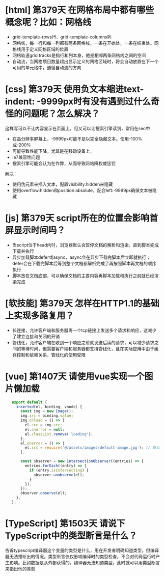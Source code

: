 # [html] 第379天 在网格布局中都有哪些概念呢？比如：网格线

- grid-template-rows行、grid-template-columns列
- 网格线，每一行和每一列都有两条网格线，一条在开始处，一条在结束处。网格线用于定义网格区域的位置
- 网格轨道grid tracks是指行和列本身，他是相邻两条网格线之间的空间
- 自动流，当网格项目数量超出显示定义的网格区域时，将会自动放置在下一个可用的单元格中，遵循自动流的方向

# [css] 第379天 使用负文本缩进text-indent: -9999px时有没有遇到过什么奇怪的问题呢？怎么解决？

这样写可以不让内容显示在页面上，但又可以让搜索引擎读到，常用在seo中
- 在高分辨率屏幕上，-9999px可能不足以完全隐藏文本。使用-100%或-200%
- 可能导致性能下降，尤其是在移动设备上。
- ie7兼容性问题
- 搜索引擎可能会认为在作弊，从而导致网站降权或惩罚

解决：
- 使用伪元素来插入文本，配置visibility:hidden来隐藏
- 使用overflow:hidden和position:absolute，配合left:-9999px确保文本被隐藏

# [js] 第379天 script所在的位置会影响首屏显示时间吗？

- 当script位于head内时，浏览器默认会暂停文档的解析和渲染，直到脚本完成下载并执行
- 异步加载脚本defer或async，async会在异步下载完脚本后立即就执行；defer会在下载完脚本后等到整个文档都解析完成了再按照脚本再文档的顺序执行
- 脚本放在文档底部，可以确保文档的主要内容再脚本加载和执行之前就已经渲染完成

# [软技能] 第379天 怎样在HTTP1.1的基础上实现多路复用？

- 长连接，允许客户端和服务器再一个tcp链接上发送多个请求和响应，这减少了建立连接和关闭的开销
- 管线化，允许客户端在收到一个响应之前就发送后续的请求，可以减少请求之间的等待时间，但需要客户端和服务器都支持管线化，且在实际应用中由于缓存控制和依赖关系，管线化的使用受限

# [vue] 第1407天 请使用vue实现一个图片懒加载

```javascript
   export default {
     inserted(el, binding, vnode) {
       const img = new Image();
       img.src = binding.value;
       img.onload = () => {
         el.src = img.src;
         el.onerror = null;
         el.classList.remove('loading');
       };
       el.onerror = () => {
         el.src = require('@/assets/images/default-image.jpg'); // 默认图片路径
       };

       const observer = new IntersectionObserver((entries) => {
         entries.forEach((entry) => {
           if (entry.isIntersecting) {
             observer.unobserve(el);
           }
         });
       });
       observer.observe(el);
     },
   };

```

# [TypeScript] 第1503天 请说下TypeScript中的类型断言是什么？

告诉typescript编译器这个变量的类型是什么，用在开发者明确知道类型，但编译器无法推断出的情况。类型断言仅仅影响编译时的类型检查，不会对代码运行时产生影响。比如数据是从外部获得的，编译器无法知道类型，此时就可以用类型断言来指出他的类型
